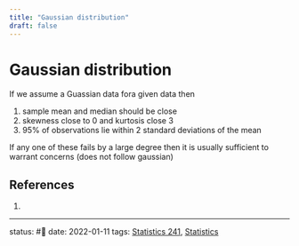 ```yaml
---
title: "Gaussian distribution"
draft: false
---
```

# Gaussian distribution
If we assume a Guassian data fora  given data then
1. sample mean and median should be close
2. skewness close to 0 and kurtosis close 3
3. 95% of observations lie within 2 standard deviations of the mean

If any one of these fails by a large degree then it is usually sufficient to warrant concerns (does not follow gaussian)


## References
1. 

---
status: #🌱 
date: 2022-01-11
tags: [Statistics 241](Statistics%20241.md), [Statistics](Statistics)